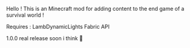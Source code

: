 Hello ! This is an Minecraft mod for adding content to the end game of a survival world !

Requires :
LambDynamicLights
Fabric API

1.0.0 real release soon i think :pray:

